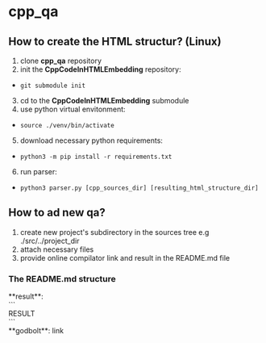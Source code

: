 # cpp_qa

## How to create the HTML structur? (Linux)
1) clone **cpp_qa** repository
2) init the **CppCodeInHTMLEmbedding** repository:
  * `git submodule init`
3) cd to the **CppCodeInHTMLEmbedding** submodule
4) use python virtual envitonment:
  * `source ./venv/bin/activate`
5) download necessary python requirements:
  * `python3 -m pip install -r requirements.txt`
6) run parser:
  * `python3 parser.py [cpp_sources_dir] [resulting_html_structure_dir]`

## How to ad new qa?
1) create new project's subdirectory in the sources tree e.g ./src/../project_dir
2) attach necessary files
3) provide online compilator link and result in the README.md file

### The README.md structure

\*\*result\*\*:  
\`\`\`   
RESULT  
\`\`\`  
\*\*godbolt\*\*: link
